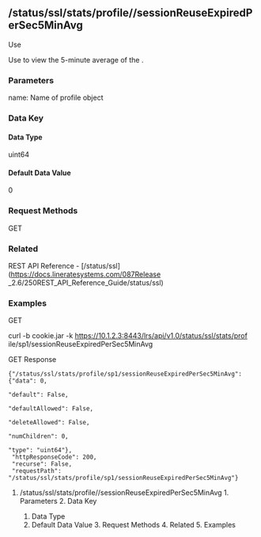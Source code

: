 ## /status/ssl/stats/profile/<name>/sessionReuseExpiredPerSec5MinAvg

Use

Use to view the 5-minute average of the .

### Parameters

name: Name of profile object

### Data Key

#### Data Type

uint64

#### Default Data Value

0

### Request Methods

GET

### Related

REST API Reference - [/status/ssl](https://docs.lineratesystems.com/087Release
_2.6/250REST_API_Reference_Guide/status/ssl)

### Examples

GET

curl -b cookie.jar -k https://10.1.2.3:8443/lrs/api/v1.0/status/ssl/stats/prof
ile/sp1/sessionReuseExpiredPerSec5MinAvg

GET Response

    
    {"/status/ssl/stats/profile/sp1/sessionReuseExpiredPerSec5MinAvg": {"data": 0,
                                                                           "default": False,
                                                                           "defaultAllowed": False,
                                                                           "deleteAllowed": False,
                                                                           "numChildren": 0,
                                                                           "type": "uint64"},
     "httpResponseCode": 200,
     "recurse": False,
     "requestPath": "/status/ssl/stats/profile/sp1/sessionReuseExpiredPerSec5MinAvg"}
    

  1. /status/ssl/stats/profile/<name>/sessionReuseExpiredPerSec5MinAvg
    1. Parameters
    2. Data Key
      1. Data Type
      2. Default Data Value
    3. Request Methods
    4. Related
    5. Examples


